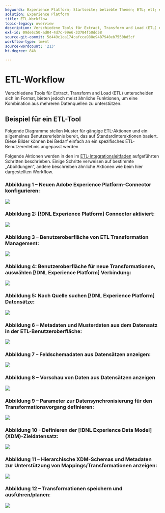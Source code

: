 ```yaml
---
keywords: Experience Platform; Startseite; beliebte Themen; ETL; etl; etl workflow; ETL-Workflow
solution: Experience Platform
title: ETL-Workflow
topic-legacy: overview
description: Verschiedene Tools für Extract, Transform and Load (ETL) unterscheiden sich im Format, bieten jedoch meist ähnliche Funktionen, um eine Kombination aus mehreren Datenquellen zu unterstützen.
exl-id: 09de6c50-ad04-4d7c-99e6-33784fb0dd58
source-git-commit: 5d449c1ca174cafcca988e9487940eb7550bd5cf
workflow-type: tm+mt
source-wordcount: '213'
ht-degree: 84%

---
```


# ETL-Workflow

Verschiedene Tools für Extract, Transform and Load (ETL) unterscheiden sich im Format, bieten jedoch meist ähnliche Funktionen, um eine Kombination aus mehreren Datenquellen zu unterstützen.

## Beispiel für ein ETL-Tool

Folgende Diagramme stellen Muster für gängige ETL-Aktionen und ein allgemeines Benutzererlebnis bereit, das auf Standardinteraktionen basiert. Diese Bilder können bei Bedarf einfach an ein spezifisches ETL-Benutzererlebnis angepasst werden.

Folgende Aktionen werden in den im [ETL-Integrationsleitfaden](home.md) aufgeführten Schritten beschrieben. Einige Schritte verweisen auf bestimmte „Abbildungen“, andere beschreiben ähnliche Aktionen wie beim hier dargestellten Workflow.

### Abbildung 1 – Neuen Adobe Experience Platform-Connector konfigurieren:

![](images/image2.png)

### Abbildung 2: [!DNL Experience Platform] Connector aktiviert:

![](images/image3.png)

### Abbildung 3 – Benutzeroberfläche von ETL Transformation Management:

![](images/image4.png)

### Abbildung 4: Benutzeroberfläche für neue Transformationen, auswählen [!DNL Experience Platform] Verbindung:

![](images/image5.png)

### Abbildung 5: Nach Quelle suchen [!DNL Experience Platform] Datensätze:

![](images/image6.png)

### Abbildung 6 – Metadaten und Musterdaten aus dem Datensatz in der ETL-Benutzeroberfläche:

![](images/image7.png)

### Abbildung 7 – Feldschemadaten aus Datensätzen anzeigen:

![](images/image8.png)

### Abbildung 8 – Vorschau von Daten aus Datensätzen anzeigen

![](images/image9.png)

### Abbildung 9 – Parameter zur Datensynchronisierung für den Transformationsvorgang definieren:

![](images/image10.png)

### Abbildung 10 - Definieren der [!DNL Experience Data Model] (XDM)-Zieldatensatz:

![](images/image11.png)

### Abbildung 11 – Hierarchische XDM-Schemas und Metadaten zur Unterstützung von Mappings/Transformationen anzeigen:

![](images/image12.png)

### Abbildung 12 – Transformationen speichern und ausführen/planen:

![](images/image13.png)
